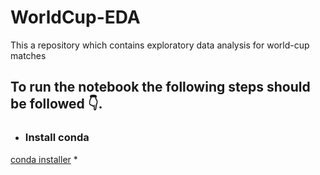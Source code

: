# WorldCup-EDA
This a repository which contains exploratory data analysis for world-cup matches
## To run the notebook the following steps should be followed 👇.

* ### Install conda 
[conda installer](https://conda.io/projects/conda/en/latest/user-guide/install/windows.html)
* 
